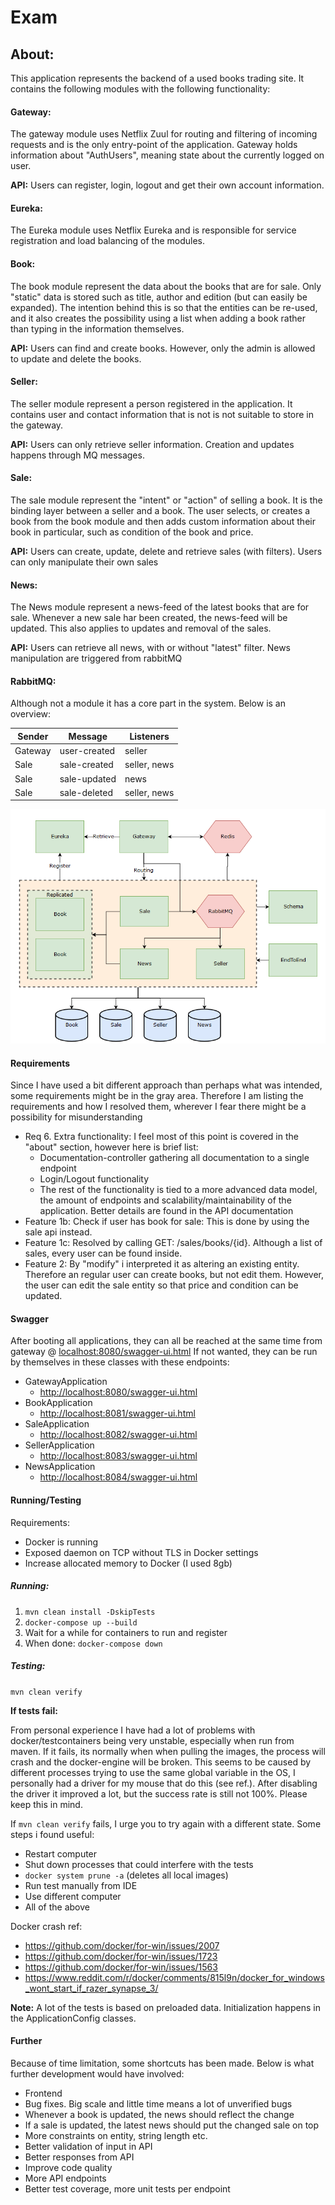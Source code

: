 # Exam

## About:
This application represents the backend of a used books trading site.
It contains the following modules with the following functionality:

#### Gateway:
The gateway module uses Netflix Zuul for routing and filtering of incoming requests and is the only entry-point of the 
application. Gateway holds information about "AuthUsers", meaning state about the currently logged on user.

**API:** Users can register, login, logout and get their own account information. 

#### Eureka:
The Eureka module uses Netflix Eureka and is responsible for service registration and load balancing of the modules. 

#### Book:
The book module represent the data about the books that are for sale. Only "static" data is stored such as title, 
author and edition (but can easily be expanded). The intention behind this is so that the entities can be re-used, and 
it also creates the possibility using a list when adding a book rather than typing in the information themselves.

**API:** Users can find and create books. However, only the admin is allowed to update and delete the books.

#### Seller:
The seller module represent a person registered in the application. It contains user and contact information that is 
not is not suitable to store in the gateway. 

**API:** Users can only retrieve seller information. Creation and updates happens through MQ messages.

#### Sale:
The sale module represent the "intent" or "action" of selling a book. It is the binding layer between a seller and a 
book. The user selects, or creates a book from the book module and then adds custom information about their book in 
particular, such as condition of the book and price.

**API:** Users can create, update, delete and retrieve sales (with filters). Users can only manipulate their own sales 

#### News:
The News module represent a news-feed of the latest books that are for sale. Whenever a new sale har been created, the 
news-feed will be updated. This also applies to updates and removal of the sales.

**API:** Users can retrieve all news, with or without "latest" filter. News manipulation are triggered from rabbitMQ

#### RabbitMQ:
Although not a module it has a core part in the system. Below is an overview:

Sender  | Message      | Listeners
------- | ------------ | ------------
Gateway | user-created | seller
Sale    | sale-created | seller, news
Sale    | sale-updated | news
Sale    | sale-deleted | seller, news


![Diagram](./Exam.png)  

#### Requirements
Since I have used a bit different approach than perhaps what was intended, some requirements might be in the gray area. 
Therefore I am listing the requirements and how I resolved them, wherever I fear there might be a possibility for 
misunderstanding

* Req 6. Extra functionality: I feel most of this point is covered in the "about" section, however here is brief list:
  * Documentation-controller gathering all documentation to a single endpoint
  * Login/Logout functionality
  * The rest of the functionality is tied to a more advanced data model, the amount of endpoints and 
  scalability/maintainability of the application. Better details are found in the API documentation 
* Feature 1b: Check if user has book for sale: This is done by using the sale api instead.
* Feature 1c: Resolved by calling GET: /sales/books/{id}. Although a list of sales, every user can be found inside.
* Feature 2: By "modify" i interpreted it as altering an existing entity. Therefore an regular user can create books,
 but not edit them. However, the user can edit the sale entity so that price and condition can be updated.

#### Swagger
After booting all applications, they can all be reached at the same time from gateway @ <localhost:8080/swagger-ui.html>
If not wanted, they can be run by themselves in these classes with these endpoints:
  * GatewayApplication 
    * <http://localhost:8080/swagger-ui.html>
  * BookApplication
    * <http://localhost:8081/swagger-ui.html>
  * SaleApplication
    * <http://localhost:8082/swagger-ui.html>
  * SellerApplication
    * <http://localhost:8083/swagger-ui.html>
  * NewsApplication
    * <http://localhost:8084/swagger-ui.html>

#### Running/Testing
Requirements: 
- Docker is running
- Exposed daemon on TCP without TLS in Docker settings
- Increase allocated memory to Docker (I used 8gb)

##### Running:
1. `mvn clean install -DskipTests`
2. `docker-compose up --build`
3. Wait for a while for containers to run and register
4. When done: `docker-compose down` 

##### Testing:
`mvn clean verify`

**If tests fail:**

From personal experience I have had a lot of problems with docker/testcontainers being very unstable, especially when 
run from maven. If it fails, its normally when when pulling the images, the process will crash and the docker-engine will be 
broken. This seems to be caused by different processes trying to use the same global variable in the OS, I personally 
had a driver for my mouse that do this (see ref.). After disabling the driver it improved a lot, but 
the success rate is still not 100%. Please keep this in mind.

If `mvn clean verify` fails, I urge you to try again with a different state.
Some steps i found useful:
* Restart computer
* Shut down processes that could interfere with the tests 
*  `docker system prune -a` (deletes all local images)
* Run test manually from IDE 
* Use different computer
* All of the above

Docker crash ref:
* https://github.com/docker/for-win/issues/2007
* https://github.com/docker/for-win/issues/1723
* https://github.com/docker/for-win/issues/1563
* https://www.reddit.com/r/docker/comments/815l9n/docker_for_windows_wont_start_if_razer_synapse_3/

**Note:**
A lot of the tests is based on preloaded data. Initialization happens in the ApplicationConfig classes.

#### Further
Because of time limitation, some shortcuts has been made. Below is what further development would have involved:
* Frontend
* Bug fixes. Big scale and little time means a lot of unverified bugs
* Whenever a book is updated, the news should reflect the change
* If a sale is updated, the latest news should put the changed sale on top
* More constraints on entity, string length etc.
* Better validation of input in API
* Better responses from API
* Improve code quality
* More API endpoints
* Better test coverage, more unit tests per endpoint


